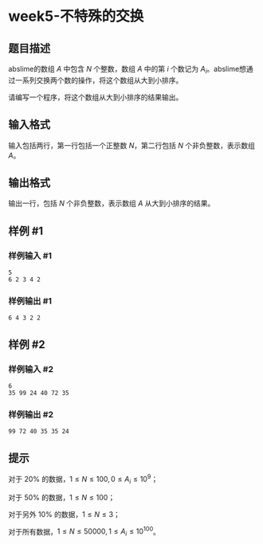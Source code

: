 # week5-不特殊的交换

## 题目描述

abslime的数组 $A$ 中包含 $N$ 个整数，数组 $A$ 中的第 $i$ 个数记为 $A_i$。abslime想通过一系列交换两个数的操作，将这个数组从大到小排序。

请编写一个程序，将这个数组从大到小排序的结果输出。

## 输入格式

输入包括两行，第一行包括一个正整数 $N$，第二行包括 $N$ 个非负整数，表示数组 $A$。

## 输出格式

输出一行，包括 $N$ 个非负整数，表示数组 $A$ 从大到小排序的结果。

## 样例 #1

### 样例输入 #1

```
5
6 2 3 4 2
```

### 样例输出 #1

```
6 4 3 2 2
```

## 样例 #2

### 样例输入 #2

```
6
35 99 24 40 72 35
```

### 样例输出 #2

```
99 72 40 35 35 24
```

## 提示

对于 $20\%$ 的数据，$1 \le N \le 100, 0 \le A_i \le 10^9$；

对于 $50\%$ 的数据，$1 \le N \le 100$；

对于另外 $10\%$ 的数据，$1 \le N \le 3$；

对于所有数据，$1 \le N \le 50000, 1 \le A_i \le 10^{100}$。